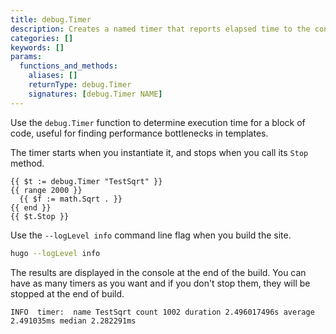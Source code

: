 ```yaml
---
title: debug.Timer
description: Creates a named timer that reports elapsed time to the console.
categories: []
keywords: []
params:
  functions_and_methods:
    aliases: []
    returnType: debug.Timer
    signatures: [debug.Timer NAME] 
---
```


Use the `debug.Timer` function to determine execution time for a block of code, useful for finding performance bottlenecks in templates.

The timer starts when you instantiate it, and stops when you call its `Stop` method.

```go-html-template
{{ $t := debug.Timer "TestSqrt" }}
{{ range 2000 }}
  {{ $f := math.Sqrt . }}
{{ end }}
{{ $t.Stop }}
```

Use the `--logLevel info` command line flag when you build the site.

```sh
hugo --logLevel info
```

The results are displayed in the console at the end of the build. You can have as many timers as you want and if you don't stop them, they will be stopped at the end of build.

```text
INFO  timer:  name TestSqrt count 1002 duration 2.496017496s average 2.491035ms median 2.282291ms
```
